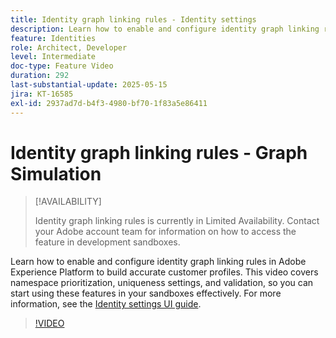 ```yaml
---
title: Identity graph linking rules - Identity settings
description: Learn how to enable and configure identity graph linking rules in Adobe Experience Platform to build accurate customer profiles.
feature: Identities
role: Architect, Developer
level: Intermediate
doc-type: Feature Video
duration: 292
last-substantial-update: 2025-05-15
jira: KT-16585
exl-id: 2937ad7d-b4f3-4980-bf70-1f83a5e86411
---
```

# Identity graph linking rules - Graph Simulation

>[!AVAILABILITY]
>
>Identity graph linking rules is currently in Limited Availability. Contact your Adobe account team for information on how to access the feature in development sandboxes.

Learn how to enable and configure identity graph linking rules in Adobe Experience Platform to build accurate customer profiles. This video covers namespace prioritization, uniqueness settings, and validation, so you can start using these features in your sandboxes effectively. For more information, see the [Identity settings UI guide](https://experienceleague.adobe.com/en/docs/experience-platform/identity/features/identity-graph-linking-rules/identity-settings-ui).

>[!VIDEO](https://video.tv.adobe.com/v/3458487/?learn=on&enablevpops)

